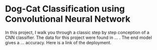 # Dog-Cat Classification using Convolutional Neural Network

In this project, I walk you through a classic step by step conception of a CNN classifier.
The data for this project were found in ... . The end model gives a ... accuracy.
Here is a link of the deployment.


